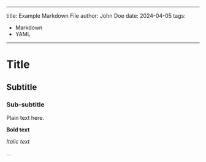 
---
title: Example Markdown File
author: John Doe
date: 2024-04-05
tags:
  - Markdown
  - YAML
---

# Title

## Subtitle

### Sub-subtitle

Plain text here.

**Bold text**

*Italic text*

...
